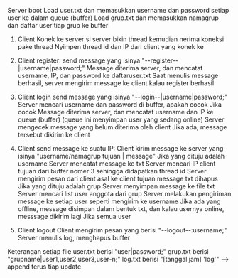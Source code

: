 Server boot
	Load user.txt dan memasukkan username dan password setiap user ke dalam queue (buffer)
	Load grup.txt dan memasukkan namagrup dan daftar user tiap grup ke buffer

1. Client Konek ke server 
	si server bikin thread
	kemudian nerima koneksi pake thread
	Nyimpen thread id dan IP dari client yang konek ke 

2. Client register:
	send message yang isinya "--register--|username|password;"
	Message diterima server, dan mencatat username, IP, dan password ke daftaruser.txt
	Saat menulis message berhasil, server mengirim message ke client kalau register berhasil

3. Client login
	send message yang isinya "--login--|username|password;"
	Server mencari username dan password di buffer, apakah cocok
	Jika cocok
		Message diterima server, dan mencatat username dan IP ke queue (buffer) (queue ini menyimpan user yang sedang online)
		Server mengecek message yang belum diterima oleh client
		Jika ada, message tersebut dikirim ke client

4. Client send message ke suatu IP:
	Client kirim message ke server yang isinya "username/namagrup tujuan | message"
	Jika yang dituju adalah username
		Server mencatat message ke txt
		Server mencari IP client tujuan dari buffer nomer 3 sehingga didapatkan thread id
		Server mengirim pesan dari client asal ke client tujuan
		message txt dihapus
	Jika yang dituju adalah grup
		Server menyimpan message ke file txt
		Server mencari list user anggota dari grup
		Server melakukan pengiriman message ke setiap user seperti mengirim ke username
		Jika ada yang offline, message disimpan dalam bentuk txt, dan kalau usernya online, messsage dikirim lagi
		Jika semua user 

5. Client logout
	Client mengirim pesan yang berisi "--logout--:username;"
	Server menulis log, menghapus buffer 

	
Keterangan setiap file
user.txt berisi "user|password;"
grup.txt berisi "grupname|user1,user2,user3,user-n;"
log.txt berisi "[tanggal jam] 'log'" --> append terus tiap update

